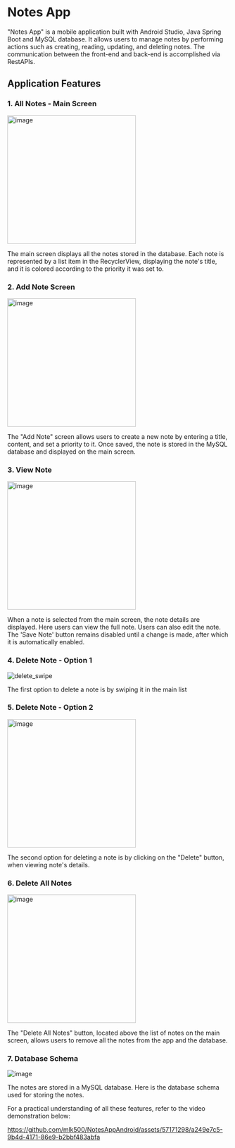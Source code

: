 # Notes App

"Notes App" is a mobile application built with Android Studio, Java Spring Boot and MySQL database. It allows users to manage notes by performing actions such as creating, reading, updating, and deleting notes. The communication between the front-end and back-end is accomplished via RestAPIs.

## Application Features

### 1. All Notes - Main Screen

<img width="292" alt="image" src="https://github.com/mlk500/NotesAppAndroid/assets/57171298/31cd1c86-c49d-45ca-90e6-f98bd7e8fc63">

The main screen displays all the notes stored in the database. Each note is represented by a list item in the RecyclerView, displaying the note's title, and it is colored according to the priority it was set to.

### 2. Add Note Screen

<img width="292" alt="image" src="https://github.com/mlk500/NotesAppAndroid/assets/57171298/ac77465e-e439-4366-ade7-74fdda0ecd98">

The "Add Note" screen allows users to create a new note by entering a title, content, and set a priority to it. Once saved, the note is stored in the MySQL database and displayed on the main screen.

### 3. View Note

<img width="292" alt="image" src="https://github.com/mlk500/NotesAppAndroid/assets/57171298/1020baf3-e17a-4de6-8b83-7ea7c4331651">

When a note is selected from the main screen, the note details are displayed. Here users can view the full note.
Users can also edit the note. The 'Save Note' button remains disabled until a change is made, after which it is automatically enabled.

### 4. Delete Note - Option 1

![delete_swipe](https://github.com/mlk500/NotesAppAndroid/assets/57171298/6dcee9b2-88a3-48d4-a98f-5f83dcdad064)

The first option to delete a note is by swiping it in the main list

### 5. Delete Note - Option 2

<img width="292" alt="image" src="https://github.com/mlk500/NotesAppAndroid/assets/57171298/720a5a3a-045b-43dd-9961-654c80e431e1">

The second option for deleting a note is by clicking on the "Delete" button, when viewing note's details.

### 6. Delete All Notes

<img width="292" alt="image" src="https://github.com/mlk500/NotesAppAndroid/assets/57171298/9260b597-0e85-451d-bf47-a78a31ebbd92">

The "Delete All Notes" button, located above the list of notes on the main screen, allows users to remove all the notes from the app and the database.

### 7. Database Schema

![image](https://github.com/mlk500/NotesAppAndroid/assets/57171298/37cfdbf7-2bdd-4def-b249-e7c94fb78fd3)

The notes are stored in a MySQL database. Here is the database schema used for storing the notes.

For a practical understanding of all these features, refer to the video demonstration below:

https://github.com/mlk500/NotesAppAndroid/assets/57171298/a249e7c5-9b4d-4171-86e9-b2bbf483abfa


